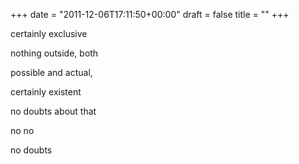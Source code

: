+++
date = "2011-12-06T17:11:50+00:00"
draft = false
title = ""
+++
<p>certainly exclusive</p>&#13;
<p>nothing outside, both</p>&#13;
<p>possible and actual,</p>&#13;
<p>certainly existent</p>&#13;
<p>no doubts about that</p>&#13;
<p>no no</p>&#13;
<p>no doubts</p> 
